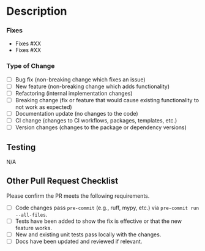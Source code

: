 # Description
<!--- Describe your changes in detail --->


### Fixes
<!--- List any issue numbers above that this PR addresses if any --->

- Fixes #XX
- Fixes #XX

### Type of Change
<!--- Check which off the following types describe this PR: Enter X into brackets to check --->

- [ ] Bug fix (non-breaking change which fixes an issue)
- [ ] New feature (non-breaking change which adds functionality)
- [ ] Refactoring (internal implementation changes)
- [ ] Breaking change (fix or feature that would cause existing functionality to not work as expected)
- [ ] Documentation update (no changes to the code)
- [ ] CI change (changes to CI workflows, packages, templates, etc.)
- [ ] Version changes (changes to the package or dependency versions)

## Testing
<!--- Please describe the test ran to verify changes --->

N/A

## Other Pull Request Checklist

Please confirm the PR meets the following requirements.
- [ ] Code changes pass `pre-commit` (e.g., ruff, mypy, etc.) via `pre-commit run --all-files`.
- [ ] Tests have been added to show the fix is effective or that the new feature works.
- [ ] New and existing unit tests pass locally with the changes.
- [ ] Docs have been updated and reviewed if relevant.
